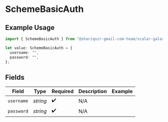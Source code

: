 # SchemeBasicAuth

## Example Usage

```typescript
import { SchemeBasicAuth } from "@shariqnzr-gmail-com-team/scalar-galaxy-typescript/models/components";

let value: SchemeBasicAuth = {
  username: "",
  password: "",
};
```

## Fields

| Field              | Type               | Required           | Description        | Example            |
| ------------------ | ------------------ | ------------------ | ------------------ | ------------------ |
| `username`         | *string*           | :heavy_check_mark: | N/A                |                    |
| `password`         | *string*           | :heavy_check_mark: | N/A                |                    |